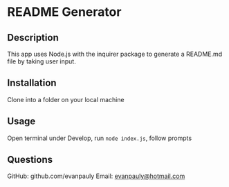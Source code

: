# README Generator

## Description
This app uses Node.js with the inquirer package to generate a README.md file by taking user input.

## Installation
Clone into a folder on your local machine


## Usage
Open terminal under Develop, run `node index.js`, follow prompts

## Questions
GitHub: github.com/evanpauly
Email: evanpauly@hotmail.com
